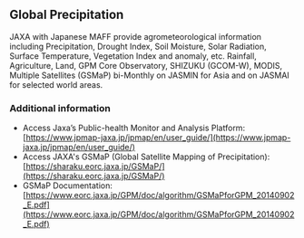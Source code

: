 ## Global Precipitation


JAXA with Japanese MAFF provide agrometeorological information including Precipitation, Drought Index, Soil Moisture, Solar Radiation, Surface Temperature, Vegetation Index and anomaly,
etc. Rainfall, Agriculture, Land, GPM Core Observatory, SHIZUKU (GCOM-W), MODIS, Multiple Satellites (GSMaP) bi-Monthly on JASMIN for Asia and on JASMAI for selected world areas.


### Additional information

- Access Jaxa’s Public-health Monitor and Analysis Platform: [https://www.jpmap-jaxa.jp/jpmap/en/user_guide/](https://www.jpmap-jaxa.jp/jpmap/en/user_guide/)
- Access JAXA's GSMaP (Global Satellite Mapping of Precipitation): [https://sharaku.eorc.jaxa.jp/GSMaP/](https://sharaku.eorc.jaxa.jp/GSMaP/)
- GSMaP Documentation: [https://www.eorc.jaxa.jp/GPM/doc/algorithm/GSMaPforGPM_20140902_E.pdf](https://www.eorc.jaxa.jp/GPM/doc/algorithm/GSMaPforGPM_20140902_E.pdf)
